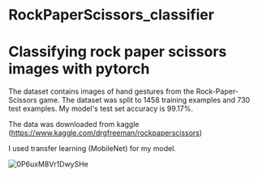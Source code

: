 # RockPaperScissors_classifier

# Classifying rock paper scissors images with pytorch

The dataset contains images of hand gestures from the Rock-Paper-Scissors game.
The dataset was split to 1458 training examples and 730 test examples.
My model's test set accuracy is 99.17%.

The data was downloaded from kaggle (https://www.kaggle.com/drgfreeman/rockpaperscissors)

I used transfer learning (MobileNet) for my model.

![0P6uxM8Vr1DwySHe](https://user-images.githubusercontent.com/64536392/104521261-34777000-5605-11eb-953f-07a0d28418ef.png)
